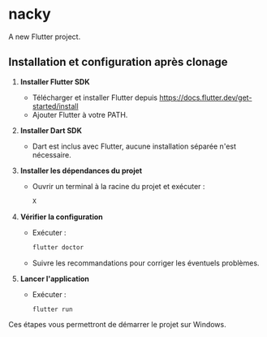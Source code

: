 # nacky

A new Flutter project.

## Installation et configuration après clonage

1. **Installer Flutter SDK**
	- Télécharger et installer Flutter depuis https://docs.flutter.dev/get-started/install
	- Ajouter Flutter à votre PATH.

2. **Installer Dart SDK**
	- Dart est inclus avec Flutter, aucune installation séparée n'est nécessaire.

3. **Installer les dépendances du projet**
	- Ouvrir un terminal à la racine du projet et exécuter :
	  ```powershell
	  X
	  ```

4. **Vérifier la configuration**
	- Exécuter :
	  ```powershell
	  flutter doctor
	  ```
	- Suivre les recommandations pour corriger les éventuels problèmes.

5. **Lancer l'application**
	- Exécuter :
	  ```powershell
	  flutter run
	  ```

Ces étapes vous permettront de démarrer le projet sur Windows.
